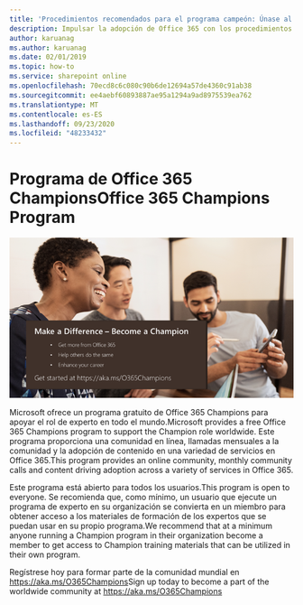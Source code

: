 ```yaml
---
title: 'Procedimientos recomendados para el programa campeón: Únase al programa de Office 365 Champions'
description: Impulsar la adopción de Office 365 con los procedimientos recomendados del programa campeón
author: karuanag
ms.author: karuanag
ms.date: 02/01/2019
ms.topic: how-to
ms.service: sharepoint online
ms.openlocfilehash: 70ecd8c6c080c90b6de12694a57de4360c91ab38
ms.sourcegitcommit: ee4aebf60893887ae95a1294a9ad8975539ea762
ms.translationtype: MT
ms.contentlocale: es-ES
ms.lasthandoff: 09/23/2020
ms.locfileid: "48233432"
---
```

# <a name="office-365-champions-program"></a><span data-ttu-id="8036f-103">Programa de Office 365 Champions</span><span class="sxs-lookup"><span data-stu-id="8036f-103">Office 365 Champions Program</span></span> 

![hacer que la diferencia se convierta en un campeón](media/makeadifference.png)

<span data-ttu-id="8036f-105">Microsoft ofrece un programa gratuito de Office 365 Champions para apoyar el rol de experto en todo el mundo.</span><span class="sxs-lookup"><span data-stu-id="8036f-105">Microsoft provides a free Office 365 Champions program to support the Champion role worldwide.</span></span>  <span data-ttu-id="8036f-106">Este programa proporciona una comunidad en línea, llamadas mensuales a la comunidad y la adopción de contenido en una variedad de servicios en Office 365.</span><span class="sxs-lookup"><span data-stu-id="8036f-106">This program provides an online community, monthly community calls and content driving adoption across a variety of services in Office 365.</span></span>

<span data-ttu-id="8036f-107">Este programa está abierto para todos los usuarios.</span><span class="sxs-lookup"><span data-stu-id="8036f-107">This program is open to everyone.</span></span>  <span data-ttu-id="8036f-108">Se recomienda que, como mínimo, un usuario que ejecute un programa de experto en su organización se convierta en un miembro para obtener acceso a los materiales de formación de los expertos que se puedan usar en su propio programa.</span><span class="sxs-lookup"><span data-stu-id="8036f-108">We recommend that at a minimum anyone running a Champion program in their organization become a member to get access to Champion training materials that can be utilized in their own program.</span></span> 

<span data-ttu-id="8036f-109">Regístrese hoy para formar parte de la comunidad mundial en https://aka.ms/O365Champions</span><span class="sxs-lookup"><span data-stu-id="8036f-109">Sign up today to become a part of the worldwide community at https://aka.ms/O365Champions</span></span>  
